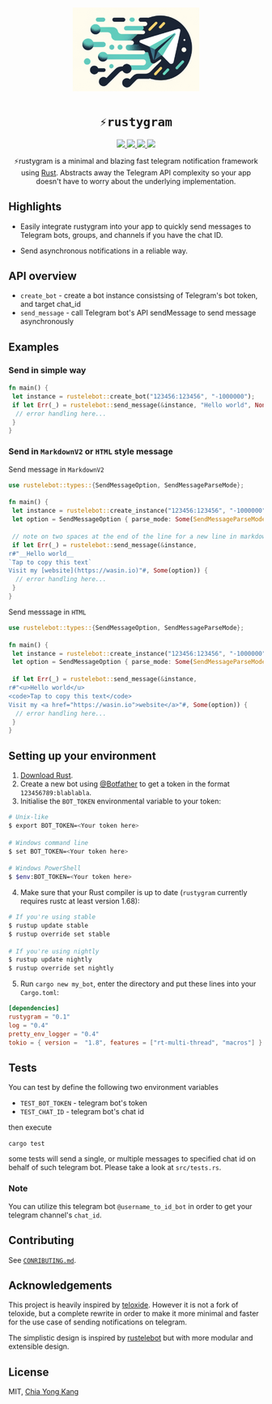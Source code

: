 <div align="center">
  <img src="./media/logo.png" width="250"/>
  <h1><code>⚡rustygram</code></h1>
  <a href="https://docs.rs/rustygram/">
    <img src="https://docs.rs/teloxide/badge.svg">
  </a>
  <a href="https://github.com/ExtremelySunnyYk/rustygram/actions">
    <img src="https://github.com/ExtremelySunnyYk/rustygram/workflows/Continuous%20integration/badge.svg">
  </a>
  <a href="https://crates.io/crates/rustygram">
    <img src="https://img.shields.io/crates/v/teloxide.svg">
  </a>
  <a href="https://core.telegram.org/bots/api">
    <img src="https://img.shields.io/badge/API%20coverage-Up%20to%206.4%20(inclusively)-green.svg">
  </a>

⚡rustygram is a minimal and blazing fast telegram notification framework using [Rust](https://www.rust-lang.org/). Abstracts away the Telegram API complexity so your app doesn't have to worry about the underlying implementation.

</div>

## Highlights

- Easily integrate rustygram into your app to quickly send messages to Telegram bots, groups, and channels if you have the chat ID.

- Send asynchronous notifications in a reliable way.

## API overview

- `create_bot` - create a bot instance consistsing of Telegram's bot token, and target chat_id
- `send_message` - call Telegram bot's API sendMessage to send message asynchronously

## Examples

### Send in simple way

```rust
fn main() {
 let instance = rustelebot::create_bot("123456:123456", "-1000000");
 if let Err(_) = rustelebot::send_message(&instance, "Hello world", None) {
  // error handling here...
 }
}
```

### Send in `MarkdownV2` or `HTML` style message

Send message in `MarkdownV2`

```rust
use rustelebot::types::{SendMessageOption, SendMessageParseMode};

fn main() {
 let instance = rustelebot::create_instance("123456:123456", "-1000000");
 let option = SendMessageOption { parse_mode: Some(SendMessageParseMode::MarkdownV2) };

 // note on two spaces at the end of the line for a new line in markdown
 if let Err(_) = rustelebot::send_message(&instance,
r#"__Hello world__
`Tap to copy this text`
Visit my [website](https://wasin.io)"#, Some(option)) {
  // error handling here...
 }
}
```

Send messsage in `HTML`

```rust
use rustelebot::types::{SendMessageOption, SendMessageParseMode};

fn main() {
 let instance = rustelebot::create_instance("123456:123456", "-1000000");
 let option = SendMessageOption { parse_mode: Some(SendMessageParseMode::HTML) };

 if let Err(_) = rustelebot::send_message(&instance,
r#"<u>Hello world</u>
<code>Tap to copy this text</code>
Visit my <a href="https://wasin.io">website</a>"#, Some(option)) {
  // error handling here...
 }
}
```

## Setting up your environment

1. [Download Rust](http://rustup.rs/).
2. Create a new bot using [@Botfather](https://t.me/botfather) to get a token in the format `123456789:blablabla`.
3. Initialise the `BOT_TOKEN` environmental variable to your token:

```bash
# Unix-like
$ export BOT_TOKEN=<Your token here>

# Windows command line
$ set BOT_TOKEN=<Your token here>

# Windows PowerShell
$ $env:BOT_TOKEN=<Your token here>
```

4. Make sure that your Rust compiler is up to date (`rustygram` currently requires rustc at least version 1.68):

```bash
# If you're using stable
$ rustup update stable
$ rustup override set stable

# If you're using nightly
$ rustup update nightly
$ rustup override set nightly
```

5. Run `cargo new my_bot`, enter the directory and put these lines into your `Cargo.toml`:

```toml
[dependencies]
rustygram = "0.1"
log = "0.4"
pretty_env_logger = "0.4"
tokio = { version =  "1.8", features = ["rt-multi-thread", "macros"] }
```

## Tests

You can test by define the following two environment variables

- `TEST_BOT_TOKEN` - telegram bot's token
- `TEST_CHAT_ID` - telegram bot's chat id

then execute

`cargo test`

some tests will send a single, or multiple messages to specified chat id on behalf
of such telegram bot. Please take a look at `src/tests.rs`.

### Note

You can utilize this telegram bot `@username_to_id_bot` in order to get your
telegram channel's `chat_id`.

## Contributing

See [`CONRIBUTING.md`](CONTRIBUTING.md).

## Acknowledgements

This project is heavily inspired by [teloxide](https://github.com/ExtremelySunnyYk/rustygram). However it is not a fork of teloxide, but a complete rewrite in order to make it more minimal and faster for the use case of sending notifications on telegram.

The simplistic design is inspired by [rustelebot](https://github.com/haxpor/rustelebot) but with more modular and extensible design.

## License

MIT, [Chia Yong Kang](https://www.linkedin.com/in/chiayong-eth/)
